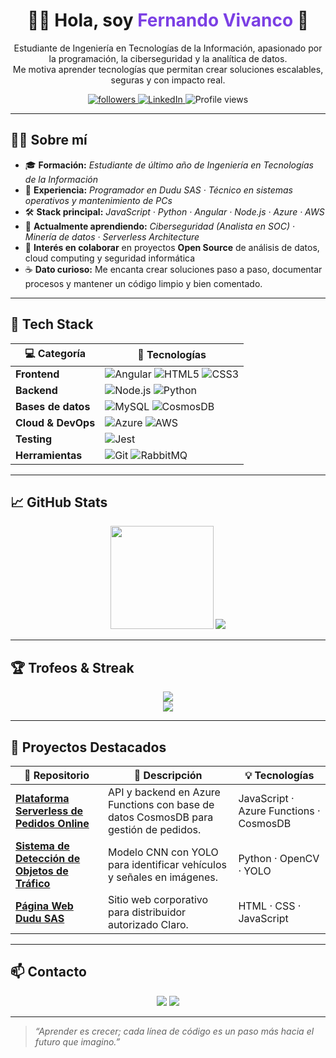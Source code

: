 <!-- 👋 Intro rápida -->
<h1 align="center">👨‍💻 Hola, soy <span style="color:#7B3FE4;">Fernando Vivanco</span> 👋</h1>

<!-- Descripción corta -->
<p align="center">
  Estudiante de Ingeniería en Tecnologías de la Información, apasionado por la programación, la ciberseguridad y la analítica de datos.<br/>
  Me motiva aprender tecnologías que permitan crear soluciones escalables, seguras y con impacto real.
</p>

<p align="center">
  <a href="https://github.com/fernando-vivanco">
    <img src="https://img.shields.io/github/followers/fernando-vivanco?label=Seguidores&style=social" alt="followers"/>
  </a>
  <a href="https://www.linkedin.com/in/fernando-vivanco/">
    <img src="https://img.shields.io/badge/-LinkedIn-0A66C2?logo=linkedin&logoColor=white" alt="LinkedIn"/>
  </a>
  <img src="https://komarev.com/ghpvc/?username=fernando-vivanco&style=flat&color=purple" alt="Profile views"/>
</p>

---

## 🧑‍💻 Sobre mí

- 🎓 **Formación:** _Estudiante de último año de Ingeniería en Tecnologías de la Información_  
- 💼 **Experiencia:** _Programador en Dudu SAS · Técnico en sistemas operativos y mantenimiento de PCs_  
- 🛠️ **Stack principal:** _JavaScript · Python · Angular · Node.js · Azure · AWS_  
- 🌱 **Actualmente aprendiendo:** _Ciberseguridad (Analista en SOC) · Minería de datos · Serverless Architecture_  
- 🤝 **Interés en colaborar** en proyectos **Open Source** de análisis de datos, cloud computing y seguridad informática  
- ☕ **Dato curioso:** Me encanta crear soluciones paso a paso, documentar procesos y mantener un código limpio y bien comentado.

---

## 🚀 Tech Stack
<div align="center">

| 💻 Categoría | 🚀 Tecnologías |
|-------------|----------------|
| **Frontend** | ![Angular](https://img.shields.io/badge/-Angular-DD0031?logo=angular&logoColor=white) ![HTML5](https://img.shields.io/badge/-HTML5-E34F26?logo=html5&logoColor=white) ![CSS3](https://img.shields.io/badge/-CSS3-1572B6?logo=css3&logoColor=white) |
| **Backend** | ![Node.js](https://img.shields.io/badge/-Node.js-339933?logo=node.js&logoColor=white) ![Python](https://img.shields.io/badge/-Python-3776AB?logo=python&logoColor=white) |
| **Bases de datos** | ![MySQL](https://img.shields.io/badge/-MySQL-4479A1?logo=mysql&logoColor=white) ![CosmosDB](https://img.shields.io/badge/-Azure%20Cosmos%20DB-0089D6?logo=azure-cosmos-db&logoColor=white) |
| **Cloud & DevOps** | ![Azure](https://img.shields.io/badge/-Azure-0078D4?logo=microsoft-azure&logoColor=white) ![AWS](https://img.shields.io/badge/-AWS-FF9900?logo=amazon-aws&logoColor=white) |
| **Testing** | ![Jest](https://img.shields.io/badge/-Jest-C21325?logo=jest&logoColor=white) |
| **Herramientas** | ![Git](https://img.shields.io/badge/-Git-F05032?logo=git&logoColor=white) ![RabbitMQ](https://img.shields.io/badge/-RabbitMQ-FF6600?logo=rabbitmq&logoColor=white) |

---
</div>

## 📈 GitHub Stats

<p align="center">
  <img src="https://github-readme-stats.vercel.app/api?username=fernando-vivanco&show_icons=true&theme=github_dark&hide_border=true" height="165">
  <img src="https://github-readme-stats.vercel.app/api/top-langs/?username=fernando-vivanco&layout=compact&theme=github_dark&hide_border=true&langs_count=6">
</p>

---

## 🏆 Trofeos & Streak

<p align="center">
  <img src="https://github-profile-trophy.vercel.app/?username=fernando-vivanco&theme=onedark&no-frame=true&row=1&column=7"/>
  <br/>
  <img src="https://streak-stats.demolab.com?user=fernando-vivanco&theme=github-dark-blue&hide_border=true"/>
</p>

---

## 📂 Proyectos Destacados 
<div align="center">

| 🔗 Repositorio | 📝 Descripción | 💡 Tecnologías |
|---------------|----------------|----------------|
| [**Plataforma Serverless de Pedidos Online**](https://github.com/fernando-vivanco/serverless-food-store) | API y backend en Azure Functions con base de datos CosmosDB para gestión de pedidos. | JavaScript · Azure Functions · CosmosDB |
| [**Sistema de Detección de Objetos de Tráfico**](https://github.com/fernando-vivanco/traffic-object-detection) | Modelo CNN con YOLO para identificar vehículos y señales en imágenes. | Python · OpenCV · YOLO |
| [**Página Web Dudu SAS**](https://github.com/fernando-vivanco/dudu-sas-website) | Sitio web corporativo para distribuidor autorizado Claro. | HTML · CSS · JavaScript |

---
</div>

## 📫 Contacto

<p align="center">
  <a href="mailto:fernando.vivanco@gmail.com"><img src="https://img.shields.io/badge/-Email-D14836?logo=gmail&logoColor=white"></a>
  <a href="https://www.linkedin.com/in/fernando-vivanco/"><img src="https://img.shields.io/badge/-LinkedIn-0A66C2?logo=linkedin&logoColor=white"></a>
</p>

---

> _“Aprender es crecer; cada línea de código es un paso más hacia el futuro que imagino.”_
